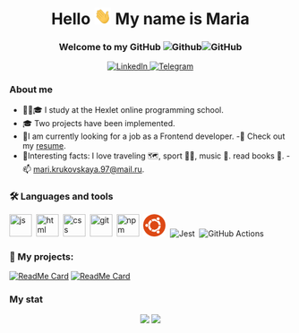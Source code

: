 <div id="header" align="center">
  <h1> Hello <img src="https://raw.githubusercontent.com/ABSphreak/ABSphreak/master/gifs/Hi.gif" height="30px"> My name is Maria</h1>
  <h3> Welcome to my GitHub <img alt ="Github" width="25px" src="https://user-images.githubusercontent.com/3369400/139447912-e0f43f33-6d9f-45f8-be46-2df5bbc91289.png#gh-dark-mode-only"/><img alt="GitHub" width="25px" src="https://user-images.githubusercontent.com/3369400/139448065-39a229ba-4b06-434b-bc67-616e2ed80c8f.png#gh-light-mode-only"/></h3>
  </div>
  
<div id="socials" align="center">
    <a href="https://www.linkedin.com/in/maria-krukovskaya">
    <img src="https://img.shields.io/badge/LinkedIn-blue?style=for-the-badge&logo=linkedin&logoColor=white" alt="LinkedIn"/>
  </a>

  <a href="telegram-url">
    <a href="https://t.me/Mari_Kruk">
    <img src="https://img.shields.io/badge/Telegram-blue?style=for-the-badge&logo=telegram&logoColor=white" alt="Telegram"/>
  </a>
</div>
  
  ### About me 
 - 👩🏻🎓 I study at the Hexlet online programming school.
 - 🎓 Two projects have been implemented.
 - 🌱I am currently looking for a job as a Frontend developer.
 -📙 Check out my <a href="https://cv.hexlet.io/ru/account/resumes">resume</a>.
 - 🎉Interesting facts: I love traveling :world_map:, sport :man_playing_handball:, music :musical_keyboard:. read books :book:.
 -📫 mari.krukovskaya.97@mail.ru.
  
  ### 🛠️ Languages and tools
  <img src="https://cdn.jsdelivr.net/gh/devicons/devicon/icons/javascript/javascript-original.svg" title="js" width="40" height="40"/>&nbsp;
  <img src="https://cdn.jsdelivr.net/gh/devicons/devicon/icons/html5/html5-original.svg" title="html" width="40" height="40"/>&nbsp;
  <img src="https://cdn.jsdelivr.net/gh/devicons/devicon/icons/css3/css3-original.svg" title="css" width="40" height="40"/>&nbsp;
  <img src="https://cdn.jsdelivr.net/gh/devicons/devicon/icons/git/git-plain.svg" title="git" width="40" height="40"/>&nbsp;
  <img src="https://cdn.jsdelivr.net/gh/devicons/devicon/icons/npm/npm-original-wordmark.svg" title="npm" width="40" height="40"/>&nbsp;
  <img alt="Ubuntu" src="https://raw.githubusercontent.com/github/explore/master/topics/ubuntu/ubuntu.png" width="40" height="40"/>&nbsp;
  <img alt="Jest" src="https://www.vectorlogo.zone/logos/jestjsio/jestjsio-icon.svg"  width="40" height="40"/>&nbsp;
  <img alt="GitHub Actions" src="https://avatars0.githubusercontent.com/u/44036562" width="40" height="40"/>&nbsp;
  
  ### 🚀 My projects:
[![ReadMe Card](https://github-readme-stats.vercel.app/api/pin/?username=Mari-Krukovskaya&repo=frontend-project-44&theme=blueberry)](https://github.com/Mari-Krukovskaya/frontend-project-44)
[![ReadMe Card](https://github-readme-stats.vercel.app/api/pin/?username=Mari-Krukovskaya&repo=frontend-project-46&theme=blueberry)](https://github.com/Mari-Krukovskaya/frontend-project-46)
  
  ### My stat
  
<div id="stat" align="center">
    <img src="http://github-profile-summary-cards.vercel.app/api/cards/stats?username=Mari-Krukovskaya&theme=jolly"/>
    <img src="http://github-profile-summary-cards.vercel.app/api/cards/most-commit-language?username=Mari-Krukovskaya&theme=jolly"/>
</div>
  

